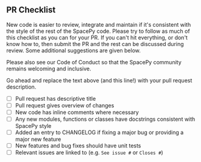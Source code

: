 ## PR Checklist
New code is easier to review, integrate and maintain if it's
consistent with the style of the rest of the SpacePy code.
Please try to follow as much of this checklist as you can for
your PR. If you can't hit everything, or don't know how to,
then submit the PR and the rest can be discussed during review.
Some additional suggestions are given below.

Please also see our Code of Conduct so that the SpacePy community
remains welcoming and inclusive.

Go ahead and replace the text above (and this line!) with your
pull request description.

- [ ] Pull request has descriptive title
- [ ] Pull request gives overview of changes
- [ ] New code has inline comments where necessary
- [ ] Any new modules, functions or classes have docstrings consistent with SpacePy style
- [ ] Added an entry to CHANGELOG if fixing a major bug or providing a major new feature
- [ ] New features and bug fixes should have unit tests
- [ ] Relevant issues are linked to (e.g. `See issue #` or `Closes #`)

<!--
Thank you so much for your PR!  The SpacePy community appreciates your
help and feedback.  To help us review your contribution, please
consider the following points:

- Do not create the PR out of master, but out of a separate branch.

- The PR title should summarize the changes, for example "pycdf: Fix dateime to tt2000 on ARM".
  Avoid non-descriptive titles such as "Bug fix" or "Updates".

- The PR summary should provide at least 1-2 sentences describing the pull request
  in detail (Why is this change required?  What problem does it solve?) and
  link to any relevant issues. If the PR resolves an issue, please write this in the summary
  so that github will automatically close the issue. E.g. "This PR resolves #1".

We understand that working with PRs can be tricky, even for seasoned contributors.
Please let us know if reviews are unclear or our recommendations seem like excessive work.
If you would like help in addressing a reviewer's comments, or if your PR hasn't been
reviewed in a reasonable timeframe please just comment again.
-->

